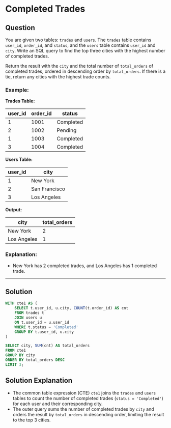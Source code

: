
# Completed Trades

## Question

You are given two tables: `trades` and `users`. The `trades` table contains `user_id`, `order_id`, and `status`, and the `users` table contains `user_id` and `city`. Write an SQL query to find the top three cities with the highest number of completed trades.

Return the result with the `city` and the total number of `total_orders` of completed trades, ordered in descending order by `total_orders`. If there is a tie, return any cities with the highest trade counts.

### Example:

**Trades Table:**

| user_id | order_id | status    |
|---------|----------|-----------|
| 1       | 1001     | Completed |
| 2       | 1002     | Pending   |
| 1       | 1003     | Completed |
| 3       | 1004     | Completed |

**Users Table:**

| user_id | city   |
|---------|--------|
| 1       | New York|
| 2       | San Francisco|
| 3       | Los Angeles|

**Output:**

| city          | total_orders |
|---------------|--------------|
| New York      | 2            |
| Los Angeles   | 1            |

### Explanation:

- New York has 2 completed trades, and Los Angeles has 1 completed trade.

---

## Solution

```sql
WITH cte1 AS (
    SELECT t.user_id, u.city, COUNT(t.order_id) AS cnt
    FROM trades t  
    JOIN users u   
    ON t.user_id = u.user_id
    WHERE t.status = 'Completed'
    GROUP BY t.user_id, u.city
)

SELECT city, SUM(cnt) AS total_orders
FROM cte1
GROUP BY city
ORDER BY total_orders DESC 
LIMIT 3;
```

## Solution Explanation

- The common table expression (CTE) `cte1` joins the `trades` and `users` tables to count the number of completed trades (`status = 'Completed'`) for each user and their corresponding city.
- The outer query sums the number of completed trades by `city` and orders the result by `total_orders` in descending order, limiting the result to the top 3 cities.
